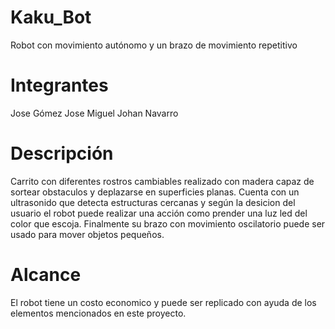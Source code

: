 # Kaku_Bot
Robot con movimiento autónomo y un brazo de movimiento repetitivo
# Integrantes
Jose Gómez
Jose Miguel
Johan Navarro
# Descripción
  Carrito con diferentes rostros cambiables realizado con madera capaz de sortear obstaculos y deplazarse en superficies planas. Cuenta con un ultrasonido que detecta estructuras cercanas y según la desicion del usuario el robot puede realizar una acción como prender una luz led del color que escoja. Finalmente su brazo con movimiento oscilatorio puede ser usado para mover objetos pequeños.
# Alcance
El robot tiene un costo economico y puede ser replicado con ayuda de los elementos mencionados en este proyecto.
